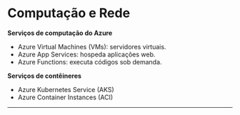 # **Computação e Rede**

**Serviços de computação do Azure**
- Azure Virtual Machines (VMs): servidores virtuais.
- Azure App Services: hospeda aplicações web.
- Azure Functions: executa códigos sob demanda.

**Serviços de contêineres**
- Azure Kubernetes Service (AKS)
- Azure Container Instances (ACI)

---